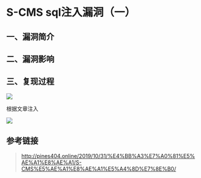 S-CMS sql注入漏洞（一）
=======================

一、漏洞简介
------------

二、漏洞影响
------------

三、复现过程
------------

![](resource/S-CMSsql注入漏洞(一)/media/rId24.jpg)

根据文章注入

![](resource/S-CMSsql注入漏洞(一)/media/rId25.jpg)

参考链接
--------

> http://pines404.online/2019/10/31/%E4%BB%A3%E7%A0%81%E5%AE%A1%E8%AE%A1/S-CMS%E5%AE%A1%E8%AE%A1%E5%A4%8D%E7%8E%B0/
